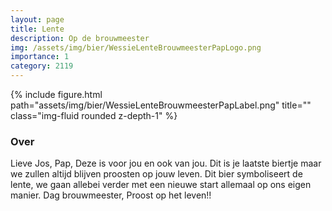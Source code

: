 ```yaml
---
layout: page
title: Lente
description: Op de brouwmeester
img: /assets/img/bier/WessieLenteBrouwmeesterPapLogo.png
importance: 1
category: 2119
---
```


<div class="row">
    <div class="col-sm mt-3 mt-md-0">
        {% include figure.html path="assets/img/bier/WessieLenteBrouwmeesterPapLabel.png" title="" class="img-fluid rounded z-depth-1" %}
    </div>
</div>

### Over
Lieve Jos, Pap,
Deze is voor jou en ook
van jou. Dit is je laatste
biertje maar we zullen
altijd blijven proosten op
jouw leven. Dit bier
symboliseert de lente, we
gaan allebei verder met
een nieuwe start allemaal
op ons eigen manier.
Dag brouwmeester,
Proost op het leven!!







